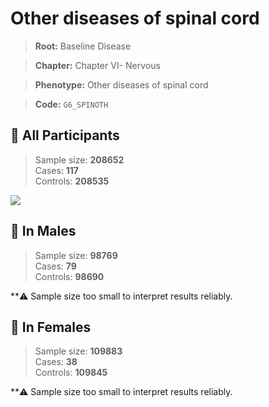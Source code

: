 # Other diseases of spinal cord

> **Root:** Baseline Disease  

> **Chapter:** Chapter VI- Nervous  

> **Phenotype:** Other diseases of spinal cord  

> **Code:** `G6_SPINOTH`

## 🧪 All Participants  
> Sample size: **208652**  
> Cases: **117**  
> Controls: **208535**
<img src="/Disease/Figures/ALL/Baseline/G6_SPINOTH.png"/>
<CsvTable src="/public/Disease/Data/ALL/Baseline/LG_G6_SPINOTH.csv" label="🔍 View full results" />

## 👨 In Males  
> Sample size: **98769**  
> Cases: **79**  
> Controls: **98690**

**⚠️ Sample size too small to interpret results reliably.

## 👩 In Females  
> Sample size: **109883**  
> Cases: **38**  
> Controls: **109845**

**⚠️ Sample size too small to interpret results reliably.

